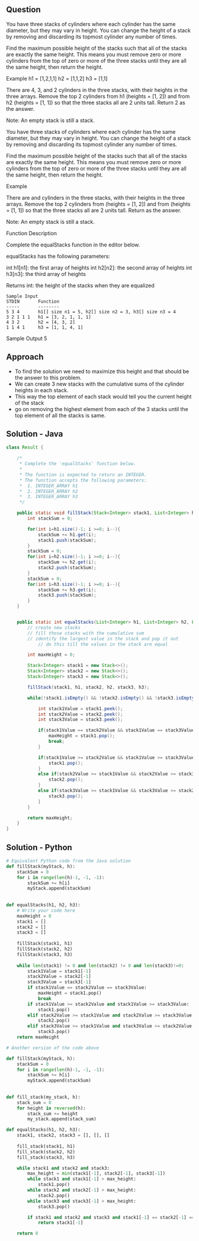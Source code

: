 ## Question
You have three stacks of cylinders where each cylinder has the same diameter, but they may vary in height. 
You can change the height of a stack by removing and discarding its topmost cylinder any number of times.

Find the maximum possible height of the stacks such that all of the stacks are exactly the same height. 
This means you must remove zero or more cylinders from the top of zero or more of the three stacks 
until they are all the same height, then return the height.

Example
h1 = [1,2,1,1]
h2 = [1,1,2]
h3 = [1,1]


There are 4, 3, and 2 cylinders in the three stacks, with their heights in the three arrays.
Remove the top 2 cylinders from h1 (heights = [1, 2]) and from h2 (heights = [1, 1]) 
so that the three stacks all are 2 units tall. Return 2 as the answer.

Note: An empty stack is still a stack.


You have three stacks of cylinders where each cylinder has the same diameter,
but they may vary in height. You can change the height of a stack by removing
and discarding its topmost cylinder any number of times.

Find the maximum possible height of the stacks such that all of the stacks are
exactly the same height. This means you must remove zero or more cylinders from the
top of zero or more of the three stacks until they are all the same height, then return the height.


Example

There are  and  cylinders in the three stacks, with their heights in the three arrays. 
Remove the top 2 cylinders from  (heights = [1, 2]) and from  (heights = [1, 1]) 
so that the three stacks all are 2 units tall. Return  as the answer.

Note: An empty stack is still a stack.

Function Description

Complete the equalStacks function in the editor below.

equalStacks has the following parameters:

int h1[n1]: the first array of heights
int h2[n2]: the second array of heights
int h3[n3]: the third array of heights

Returns
int: the height of the stacks when they are equalized
```
Sample Input
STDIN       Function
-----       --------
5 3 4       h1[] size n1 = 5, h2[] size n2 = 3, h3[] size n3 = 4  
3 2 1 1 1   h1 = [3, 2, 1, 1, 1]
4 3 2       h2 = [4, 3, 2]
1 1 4 1     h3 = [1, 1, 4, 1]
```
Sample Output
5


## Approach
  - To find the solution we need to maximize this height and that should be the answer to this problem.
  - We can create 3 new stacks with the cumulative sums of the cylinder heights in each stack. 
  - This way the top element of each stack would tell you the current height of the stack
  - go on removing the highest element from each of the 3 stacks until the top element of all the stacks is same.


## Solution - Java
```java
class Result {

    /*
     * Complete the 'equalStacks' function below.
     *
     * The function is expected to return an INTEGER.
     * The function accepts the following parameters:
     *  1. INTEGER_ARRAY h1
     *  2. INTEGER_ARRAY h2
     *  3. INTEGER_ARRAY h3
     */

    public static void fillStack(Stack<Integer> stack1, List<Integer> h1, Stack<Integer> stack2, List<Integer> h2, Stack<Integer> stack3, List<Integer> h3){
        int stackSum = 0;

        for(int i=h1.size()-1; i >=0; i--){
            stackSum += h1.get(i);
            stack1.push(stackSum);
        }
        stackSum = 0;
        for(int i=h2.size()-1; i >=0; i--){
            stackSum += h2.get(i);
            stack2.push(stackSum);
        }
        stackSum = 0;
        for(int i=h3.size()-1; i >=0; i--){
            stackSum += h3.get(i);
            stack3.push(stackSum);
        }
    }


    public static int equalStacks(List<Integer> h1, List<Integer> h2, List<Integer> h3) {
        // create new stacks
        // fill those stacks with the cumulative sum
        // identify the largest value in the stack and pop it out
            // do this till the values in the stack are equal

        int maxHeight = 0;

        Stack<Integer> stack1 = new Stack<>();
        Stack<Integer> stack2 = new Stack<>();
        Stack<Integer> stack3 = new Stack<>();

        fillStack(stack1, h1, stack2, h2, stack3, h3);

        while(!stack1.isEmpty() && !stack2.isEmpty() && !stack3.isEmpty()){

            int stack1Value = stack1.peek();
            int stack2Value = stack2.peek();
            int stack3Value = stack3.peek();

            if(stack1Value == stack2Value && stack1Value == stack3Value){
                maxHeight = stack1.pop();
                break;
            }

            if(stack1Value >= stack2Value && stack1Value >= stack3Value){
                stack1.pop();
            }
            else if(stack2Value >= stack1Value && stack2Value >= stack3Value){
                stack2.pop();
            }
            else if(stack3Value >= stack1Value && stack3Value >= stack2Value){
                stack3.pop();
            }
        }

        return maxHeight;
    }
}
```
## Solution - Python
```py
# Equivalent Python code from the Java solution
def fillStack(myStack, h):
    stackSum = 0
    for i in range(len(h)-1, -1, -1):
        stackSum += h[i]
        myStack.append(stackSum)
        
    
def equalStacks(h1, h2, h3):
    # Write your code here
    maxHeight = 0
    stack1 = []
    stack2 = []
    stack3 = []
    
    fillStack(stack1, h1)
    fillStack(stack2, h2)
    fillStack(stack3, h3)
    
    while len(stack1) != 0 and len(stack2) != 0 and len(stack3)!=0:
        stack1Value = stack1[-1]
        stack2Value = stack2[-1]
        stack3Value = stack3[-1]
        if stack1Value == stack2Value == stack3Value:
            maxHeight = stack1.pop()
            break
        if stack1Value >= stack2Value and stack1Value >= stack3Value:
            stack1.pop() 
        elif stack2Value >= stack1Value and stack2Value >= stack3Value:
            stack2.pop() 
        elif stack3Value >= stack1Value and stack3Value >= stack2Value:
            stack3.pop() 
    return maxHeight

# Another version of the code above

def fillStack(myStack, h):
    stackSum = 0
    for i in range(len(h)-1, -1, -1):
        stackSum += h[i]
        myStack.append(stackSum)
        
    
def fill_stack(my_stack, h):
    stack_sum = 0
    for height in reversed(h):
        stack_sum += height
        my_stack.append(stack_sum)

def equalStacks(h1, h2, h3):
    stack1, stack2, stack3 = [], [], []
    
    fill_stack(stack1, h1)
    fill_stack(stack2, h2)
    fill_stack(stack3, h3)

    while stack1 and stack2 and stack3:
        max_height = min(stack1[-1], stack2[-1], stack3[-1])
        while stack1 and stack1[-1] > max_height:
            stack1.pop()
        while stack2 and stack2[-1] > max_height:
            stack2.pop()
        while stack3 and stack3[-1] > max_height:
            stack3.pop()

        if stack1 and stack2 and stack3 and stack1[-1] == stack2[-1] == stack3[-1]:
            return stack1[-1]

    return 0
```



